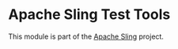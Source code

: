 # Apache Sling Test Tools

This module is part of the [Apache Sling](https://sling.apache.org) project.
